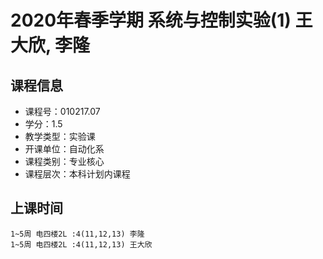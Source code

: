 # 2020年春季学期 系统与控制实验(1) 王大欣, 李隆






## 课程信息

- 课程号：010217.07
- 学分：1.5
- 教学类型：实验课
- 开课单位：自动化系
- 课程类别：专业核心
- 课程层次：本科计划内课程

## 上课时间

```
1~5周 电四楼2L :4(11,12,13) 李隆
1~5周 电四楼2L :4(11,12,13) 王大欣
```

